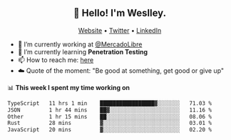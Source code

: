 <h2 align="center">👋 Hello! I'm Weslley.</h2>
<p align="center">
  <a href="http://weslleyneri.com.br">Website</a> •
  <a href="https://twitter.com/Weslley_Neri">Twitter</a> •
  <a href="https://www.linkedin.com/in/weslley-neri-3658908b">LinkedIn</a>
</p>


- 🔭 I’m currently working at [@MercadoLibre](https://github.com/mercadolibre)
- 🌱 I’m currently learning **Penetration Testing**
- 📫 How to reach me: [here](mailto:weslley39@gmail.com)
- ☁️ Quote of the moment: "Be good at something, get good or give up"

📊 **This week I spent my time working on**
<!--START_SECTION:waka-->

```txt
TypeScript   11 hrs 1 min    █████████████████▓░░░░░░░   71.03 %
JSON         1 hr 44 mins    ██▓░░░░░░░░░░░░░░░░░░░░░░   11.16 %
Other        1 hr 15 mins    ██░░░░░░░░░░░░░░░░░░░░░░░   08.06 %
Rust         28 mins         ▓░░░░░░░░░░░░░░░░░░░░░░░░   03.01 %
JavaScript   20 mins         ▓░░░░░░░░░░░░░░░░░░░░░░░░   02.20 %
```

<!--END_SECTION:waka-->

<!-- Inspired by https://github.com/gruselhaus/gruselhaus -->